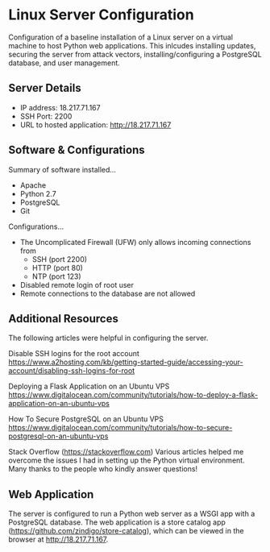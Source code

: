 # Linux Server Configuration

Configuration of a baseline installation of a Linux server on a virtual machine to host Python web applications. This inlcudes installing updates, securing the server from attack vectors, installing/configuring a PostgreSQL database, and user management.


## Server Details

* IP address: 18.217.71.167
* SSH Port: 2200
* URL to hosted application: http://18.217.71.167


## Software & Configurations

Summary of software installed...

* Apache
* Python 2.7
* PostgreSQL
* Git


Configurations...

* The Uncomplicated Firewall (UFW) only allows incoming connections from
	- SSH (port 2200)
	- HTTP (port 80)
	- NTP (port 123)
* Disabled remote login of root user
* Remote connections to the database are not allowed

## Additional Resources

The following articles were helpful in configuring the server.

Disable SSH logins for the root account
https://www.a2hosting.com/kb/getting-started-guide/accessing-your-account/disabling-ssh-logins-for-root

Deploying a Flask Application on an Ubuntu VPS
https://www.digitalocean.com/community/tutorials/how-to-deploy-a-flask-application-on-an-ubuntu-vps

How To Secure PostgreSQL on an Ubuntu VPS
https://www.digitalocean.com/community/tutorials/how-to-secure-postgresql-on-an-ubuntu-vps

Stack Overflow (https://stackoverflow.com)
Various articles helped me overcome the issues I had in setting up the Python virtual environment. Many thanks to the people who kindly answer questions!


## Web Application

The server is configured to run a Python web server as a WSGI app with a PostgreSQL database. The web application is a store catalog app (https://github.com/zindigo/store-catalog), which can be viewed in the browser at http://18.217.71.167.

